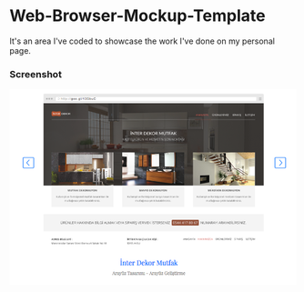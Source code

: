 # Web-Browser-Mockup-Template
It's an area I've coded to showcase the work I've done on my personal page.

### Screenshot
![Demo](https://github.com/Berat/Web-Browser-Mockup-Template/blob/master/1/Ekran%20Resmi%202018-08-24%2011.19.19.png?raw=true)
